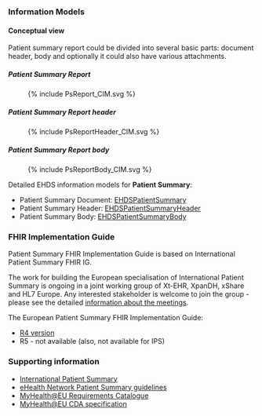 ### Information Models
#### Conceptual view

Patient summary report could be divided into several basic parts: document header, body and optionally it could also have various attachments.

##### Patient Summary Report
<figure>
  {% include PsReport_CIM.svg %}
</figure>

##### Patient Summary Report header
<figure>
  {% include PsReportHeader_CIM.svg %}
</figure>

##### Patient Summary Report body
<figure>
  {% include PsReportBody_CIM.svg %}
</figure>

Detailed EHDS information models for **Patient Summary**:
- Patient Summary Document: [EHDSPatientSummary](StructureDefinition-EHDSPatientSummary.html)
- Patient Summary Header: [EHDSPatientSummaryHeader](StructureDefinition-EHDSPatientSummaryHeader.html)
- Patient Summary Body: [EHDSPatientSummaryBody](StructureDefinition-EHDSPatientSummaryBody.html)

### FHIR Implementation Guide

Patient Summary FHIR Implementation Guide is based on International Patient Summary FHIR IG.

The work for building the European specialisation of International Patient Summary is ongoing in a joint working group of Xt-EHR, XpanDH, xShare and HL7 Europe. Any interested stakeholder is welcome to join the group - please see the detailed [information about the meetings](https://confluence.hl7.org/display/HEU/Meetings+PS-HDR-Base).

The European Patient Summary FHIR Implementation Guide:
- [R4 version](https://build.fhir.org/ig/hl7-eu/eps/)
- R5 - not available (also, not available for IPS)


### Supporting information

- [International Patient Summary](https://international-patient-summary.net/)
- [eHealth Network Patient Summary guidelines](https://health.ec.europa.eu/document/download/e020f311-c35b-45ae-ba3d-03212b57fa65_en?filename=ehn_guidelines_patientsummary_en.pdf)
- [MyHealth@EU Requirements Catalogue](https://webgate.ec.europa.eu/fpfis/wikis/display/EHDSI/05.01.+Create+the+MyHealth@EU+Patient+Summary+content)
- [MyHealth@EU CDA specification](https://art-decor.ehdsi.eu/publication/epsos-html-20240422T073854/tmp-1.3.6.1.4.1.12559.11.10.1.3.1.1.3-2024-04-19T100332.html)
